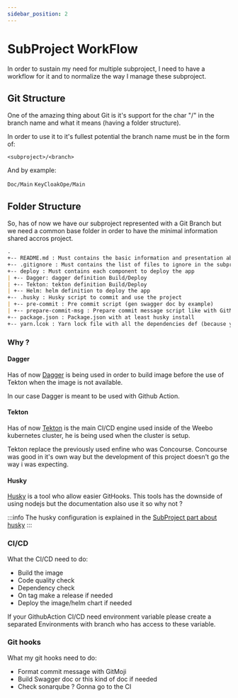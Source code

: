 ```yaml
---
sidebar_position: 2
---
```


# SubProject WorkFlow

In order to sustain my need for multiple subproject, I need to have a workflow for it and to normalize the way I manage these subproject.

## Git Structure

One of the amazing thing about Git is it's support for the char "/" in the branch name and what it means (having a folder structure).

In order to use it to it's fullest potential the branch name must be in the form of:

`<subproject>/<branch>`

And by example:

`Doc/Main` `KeyCloakOpe/Main`

## Folder Structure

So, has of now we have our subproject represented with a Git Branch but we need a common base folder in order to have the minimal information shared accros project.

```md
.
+-- README.md : Must contains the basic information and presentation about the subproject and his usage.
+-- .gitignore : Must contains the list of files to ignore in the subproject.
+-- deploy : Must contains each component to deploy the app
| +-- Dagger: dagger definition Build/Deploy
| +-- Tekton: tekton definition Build/Deploy
| +-- Helm: helm definition to deploy the app
+-- .husky : Husky script to commit and use the project
| +-- pre-commit : Pre commit script (gen swagger doc by example)
| +-- prepare-commit-msg : Prepare commit message script like with GitMoji
+-- package.json : Package.json with at least husky install
+-- yarn.lcok : Yarn lock file with all the dependencies def (because yarn is better than npm)
```

### Why ?

#### Dagger

Has of now [Dagger](https://dagger.io/) is being used in order to build image before the use of Tekton when the image is not available.

In our case Dagger is meant to be used with Github Action.

#### Tekton

Has of now [Tekton](https://tekton.dev/) is the main CI/CD engine used inside of the Weebo kubernetes cluster, he is being used when the cluster is setup.

Tekton replace the previously used enfine who was Concourse. Concourse was good in it's own way but the development of this project doesn't go the way i was expecting.

#### Husky

[Husky](https://typicode.github.io/husky/#/) is a tool who allow easier GitHooks. This tools has the downside of using nodejs but the documentation also use it so why not ?

:::info
The husky configuration is explained in the [SubProject part about husky](./SubProject/Husky)
:::

### CI/CD

What the CI/CD need to do:

- Build the image
- Code quality check
- Dependency check
- On tag make a release if needed
- Deploy the image/helm chart if needed

If your GithubAction CI/CD need environment variable please create a separated Environments with branch who has access to these variable.

### Git hooks

What my git hooks need to do:

- Format commit message with GitMoji
- Build Swagger doc or this kind of doc if needed
- Check sonarqube ? Gonna go to the CI

